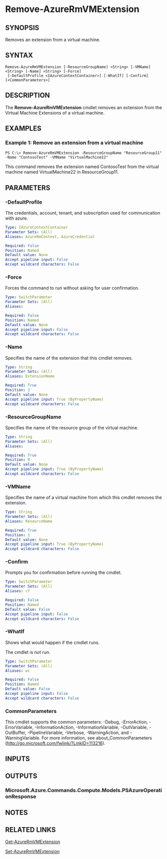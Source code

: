 ﻿---
external help file: Microsoft.Azure.Commands.Compute.dll-Help.xml
ms.assetid: 6C40A7BA-6BE2-464A-84E4-9021935A5BF6
online help: https://docs.microsoft.com/en-us/powershell/module/azurerm.compute/remove-azurermvmextension
schema: 2.0.0
---

# Remove-AzureRmVMExtension

## SYNOPSIS
Removes an extension from a virtual machine.

## SYNTAX

```
Remove-AzureRmVMExtension [-ResourceGroupName] <String> [-VMName] <String> [-Name] <String> [-Force]
 [-DefaultProfile <IAzureContextContainer>] [-WhatIf] [-Confirm] [<CommonParameters>]
```

## DESCRIPTION
The **Remove-AzureRmVMExtension** cmdlet removes an extension from the Virtual Machine Extensions of a virtual machine.

## EXAMPLES

### Example 1: Remove an extension from a virtual machine
```
PS C:\> Remove-AzureRmVMExtension -ResourceGroupName "ResourceGroup11" -Name "ContosoTest" -VMName "VirtualMachine22"
```

This command removes the extension named ContosoTest from the virtual machine named VirtualMachine22 in ResourceGroup11.

## PARAMETERS

### -DefaultProfile
The credentials, account, tenant, and subscription used for communication with azure.

```yaml
Type: IAzureContextContainer
Parameter Sets: (All)
Aliases: AzureRmContext, AzureCredential

Required: False
Position: Named
Default value: None
Accept pipeline input: False
Accept wildcard characters: False
```

### -Force
Forces the command to run without asking for user confirmation.

```yaml
Type: SwitchParameter
Parameter Sets: (All)
Aliases: 

Required: False
Position: Named
Default value: None
Accept pipeline input: False
Accept wildcard characters: False
```

### -Name
Specifies the name of the extension that this cmdlet removes.

```yaml
Type: String
Parameter Sets: (All)
Aliases: ExtensionName

Required: True
Position: 2
Default value: None
Accept pipeline input: True (ByPropertyName)
Accept wildcard characters: False
```

### -ResourceGroupName
Specifies the name of the resource group of the virtual machine.

```yaml
Type: String
Parameter Sets: (All)
Aliases: 

Required: True
Position: 0
Default value: None
Accept pipeline input: True (ByPropertyName)
Accept wildcard characters: False
```

### -VMName
Specifies the name of a virtual machine from which this cmdlet removes the extension.

```yaml
Type: String
Parameter Sets: (All)
Aliases: ResourceName

Required: True
Position: 1
Default value: None
Accept pipeline input: True (ByPropertyName)
Accept wildcard characters: False
```

### -Confirm
Prompts you for confirmation before running the cmdlet.

```yaml
Type: SwitchParameter
Parameter Sets: (All)
Aliases: cf

Required: False
Position: Named
Default value: False
Accept pipeline input: False
Accept wildcard characters: False
```

### -WhatIf
Shows what would happen if the cmdlet runs.

The cmdlet is not run.

```yaml
Type: SwitchParameter
Parameter Sets: (All)
Aliases: wi

Required: False
Position: Named
Default value: False
Accept pipeline input: False
Accept wildcard characters: False
```

### CommonParameters
This cmdlet supports the common parameters: -Debug, -ErrorAction, -ErrorVariable, -InformationAction, -InformationVariable, -OutVariable, -OutBuffer, -PipelineVariable, -Verbose, -WarningAction, and -WarningVariable. For more information, see about_CommonParameters (http://go.microsoft.com/fwlink/?LinkID=113216).

## INPUTS

## OUTPUTS

### Microsoft.Azure.Commands.Compute.Models.PSAzureOperationResponse

## NOTES

## RELATED LINKS

[Get-AzureRmVMExtension](./Get-AzureRmVMExtension.md)

[Set-AzureRmVMExtension](./Set-AzureRmVMExtension.md)


